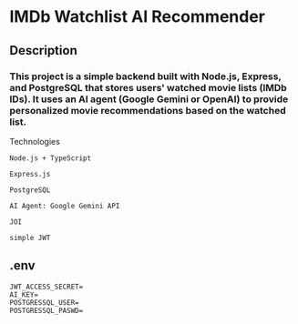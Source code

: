 # IMDb Watchlist AI Recommender
## Description

### This project is a simple backend built with Node.js, Express, and PostgreSQL that stores users' watched movie lists (IMDb IDs). It uses an AI agent (Google Gemini or OpenAI) to provide personalized movie recommendations based on the watched list.
Technologies

    Node.js + TypeScript

    Express.js

    PostgreSQL

    AI Agent: Google Gemini API

    JOI

    simple JWT


## .env 

    JWT_ACCESS_SECRET=
    AI_KEY=
    POSTGRESSQL_USER=
    POSTGRESSQL_PASWD=
